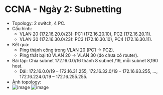 # CCNA - Ngày 2: Subnetting
- Topology: 2 switch, 4 PC.
- Cấu hình:
  - VLAN 20 (172.16.20.0/23): PC1 (172.16.20.10), PC2 (172.16.20.11).
  - VLAN 30 (172.16.30.0/23): PC3 (172.16.30.10), PC4 (172.16.30.11).
- Kết quả: 
  - Ping thành công trong VLAN 20 (PC1 → PC2).
  - Ping thất bại từ VLAN 20 → VLAN 30 (do chưa có router).
- Bài tập: Chia subnet 172.16.0.0/16 thành 8 subnet /19, mỗi subnet 8,190 host.
  - Dải: 172.16.0.0/19 – 172.16.31.255, 172.16.32.0/19 – 172.16.63.255, ..., 172.16.224.0/19 – 172.16.255.255.
- Ảnh topology:
- ![image](https://github.com/user-attachments/assets/c659df71-326e-4b86-bc4b-5e0a7fa85555)
![image](https://github.com/user-attachments/assets/fcc07366-7a10-4e74-b2b8-40d6c441fd4a)

